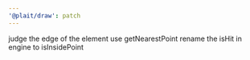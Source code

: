 ```yaml
---
'@plait/draw': patch
---
```


judge the edge of the element use getNearestPoint
rename the isHit in engine to isInsidePoint
